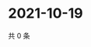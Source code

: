 # 2021-10-19

共 0 条

<!-- BEGIN WEIBO -->
<!-- 最后更新时间 Tue Oct 19 2021 11:14:48 GMT+0800 (China Standard Time) -->

<!-- END WEIBO -->
